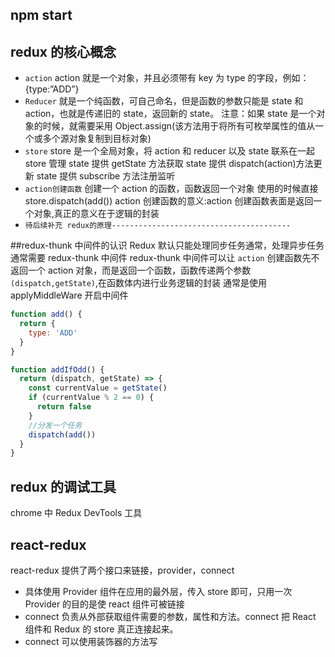 ## npm start

## redux 的核心概念

- `action`
  action 就是一个对象，并且必须带有 key 为 type 的字段，例如： {type:”ADD”}
- `Reducer`
  就是一个纯函数，可自己命名，但是函数的参数只能是 state 和 action，也就是传递旧的 state，返回新的 state。
  注意：如果 state 是一个对象的时候，就需要采用 Object.assign(该方法用于将所有可枚举属性的值从一个或多个源对象复制到目标对象)
- `store`
  store 是一个全局对象，将 action 和 reducer 以及 state 联系在一起
  store 管理 state
  提供 getState 方法获取 state
  提供 dispatch(action)方法更新 state
  提供 subscribe 方法注册监听
- `action创建函数`
  创建一个 action 的函数，函数返回一个对象
  使用的时候直接 store.dispatch(add())
  action 创建函数的意义:action 创建函数表面是返回一个对象,真正的意义在于逻辑的封装
- `待后续补充 redux的原理----------------------------------------`

##redux-thunk 中间件的认识
Redux 默认只能处理同步任务通常，处理异步任务通常需要 redux-thunk 中间件
redux-thunk 中间件可以让 `action` 创建函数先不返回一个 action 对象，而是返回一个函数，函数传递两个参数`(dispatch,getState)`,在函数体内进行业务逻辑的封装
通常是使用 applyMiddleWare 开启中间件

```js
function add() {
  return {
    type: 'ADD'
  }
}

function addIfOdd() {
  return (dispatch, getState) => {
    const currentValue = getState()
    if (currentValue % 2 == 0) {
      return false
    }
    //分发一个任务
    dispatch(add())
  }
}
```

## redux 的调试工具

chrome 中 Redux DevTools 工具

## react-redux

react-redux 提供了两个接口来链接，provider，connect

- 具体使用 Provider 组件在应用的最外层，传入 store 即可，只用一次 Provider 的目的是使 react 组件可被链接
- connect 负责从外部获取组件需要的参数，属性和方法。connect 把 React 组件和 Redux 的 store 真正连接起来。
- connect 可以使用装饰器的方法写
